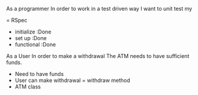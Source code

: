As a programmer
In order to work in a test driven way
I want to unit test my

= RSpec
- initialize :Done
- set up :Done
- functional :Done


As a User
In order to make a withdrawal
The ATM needs to have sufficient funds.

- Need to have funds 
- User can make withdrawal = withdraw method
- ATM class

